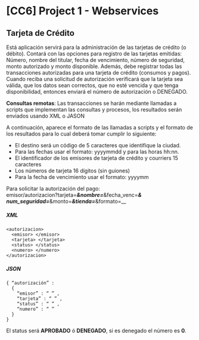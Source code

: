 # [CC6] Project 1 - Webservices

## Tarjeta de Crédito
Está aplicación servirá para la administración de las tarjetas de crédito (o débito).
Contará con las opciones para registro de las tarjetas emitidas: Número, nombre del titular, fecha de
vencimiento, número de seguridad, monto autorizado y monto disponible. Además, debe registrar todas
las transacciones autorizadas para una tarjeta de crédito (consumos y pagos). Cuando reciba una
solicitud de autorización verificará que la tarjeta sea válida, que los datos sean correctos, que no esté
vencida y que tenga disponibilidad, entonces enviará el número de autorización o DENEGADO.

**Consultas remotas**: Las transacciones se harán mediante llamadas a scripts que implementan las
consultas y procesos, los resultados serán enviados usando XML o JASON

A continuación, aparece el formato de las llamadas a scripts y el formato de los resultados para lo cual
deberá tomar cumplir lo siguiente:
* El destino será un código de 5 caracteres que identifique la ciudad.
* Para las fechas usar el formato: yyyymmdd y para las horas hh:nn.
* El identificador de los emisores de tarjeta de crédito y courriers 15 caracteres
* Los números de tarjeta 16 dígitos (sin guiones)
* Para la fecha de vencimiento usar el formato: yyyymm

Para solicitar la autorización del pago:  
emisor/autorizacion?tarjeta=___&nombre=___&fecha_venc=___& num_seguridad=___&monto=___&tienda=___&formato=__

##### XML
```
<autorizacion>
  <emisor> </emisor>
  <tarjeta> </tarjeta>
  <status> </status>
  <numero> </numero>
</autorizacion>
```

##### JSON

```
{ “autorización” : 
  { 
    “emisor” : “ ” ,
    “tarjeta” : “ ” ,
    “status” : “ ” ,
    “numero” : “ ”
  }
}
```

El status será **APROBADO** ó **DENEGADO**, si es denegado el número es **0**.
